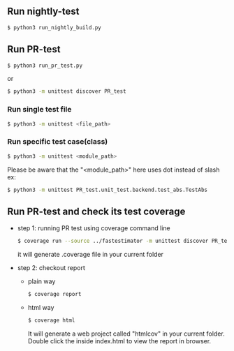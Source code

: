 ## Run nightly-test

```bash
$ python3 run_nightly_build.py
```

## Run PR-test

```bash
$ python3 run_pr_test.py
```

or

```bash
$ python3 -m unittest discover PR_test
```

### Run single test file

```bash
$ python3 -m unittest <file_path>
```

### Run specific test case(class)

```bash
$ python3 -m unittest <module_path>
```

Please be aware that the "<module_path>" here uses dot instead of slash
ex:

```bash
$ python3 -m unittest PR_test.unit_test.backend.test_abs.TestAbs
```

## Run PR-test and check its test coverage

* step 1: running PR test using coverage command line

    ```bash
    $ coverage run --source ../fastestimator -m unittest discover PR_test
    ```

    it will generate .coverage file in your current folder

* step 2: checkout report
    * plain way

        ```bash
        $ coverage report
        ```

    * html way

        ```bash
        $ coverage html
        ```

        It will generate a web project called "htmlcov" in your current folder.
        Double click the inside index.html to view the report in browser.
